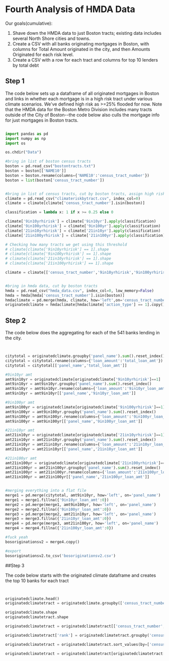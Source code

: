 # Fourth Analysis of HMDA Data

Our goals(cumulative):

1. Shave down the HMDA data to just Boston tracts; existing data includes several North Shore cities and towns.
2. Create a CSV with all banks originating mortgages in Boston, with columns for Total Amount originated in the city, and then Amounts Originated for each risk level.
3. Create a CSV with a row for each tract and columns for top 10 lenders by total debt

## Step 1

The code below sets up a dataframe of all originated mortgages in Boston and links in whether each mortgage is in a high risk tract under various climate scenarios. We've defined high risk as >=25% flooded for now. Note that the HMDA data for the Boston Metro Division includes many tracts outside of the City of Boston--the code below also culls the mortgage info for just mortgages in Boston tracts.

```python

import pandas as pd
import numpy as np
import os

os.chdir("Data")

#bring in list of boston census tracts
boston = pd.read_csv("bostontracts.txt")
boston = boston[['NAME10']]
boston = boston.rename(columns={'NAME10':'census_tract_number'})
boston = list(boston['census_tract_number'])


#bring in list of census tracts, cut by boston tracts, assign high risk status
climate = pd.read_csv("climateriskbytract.csv", index_col=0)
climate = climate[climate['census_tract_number'].isin(boston)]

classification = lambda x: 1 if x >= 0.25 else 0

climate['9in10yrhirisk'] = climate['9in10yr'].apply(classification)
climate['9in100yrhirisk'] = climate['9in100yr'].apply(classification)
climate['21in10yrhirisk'] = climate['21in10yr'].apply(classification)
climate['21in100yrhirisk'] = climate['21in100yr'].apply(classification)

# Checking how many tracts we get using this threshold
# climate[climate['9in10yrhirisk'] == 1].shape
# climate[climate['9in100yrhirisk'] == 1].shape
# climate[climate['21in10yrhirisk'] == 1].shape
# climate[climate['21in100yrhirisk'] == 1].shape

climate = climate[['census_tract_number','9in10yrhirisk','9in100yrhirisk','21in10yrhirisk','21in100yrhirisk']]


#bring in hmda data, cut by boston tracts
hmda = pd.read_csv("hmda_data.csv", index_col=0, low_memory=False)
hmda = hmda[hmda['census_tract_number'].isin(boston)]
hmdaclimate = pd.merge(hmda, climate, how='left',on='census_tract_number')
originatedclimate = hmdaclimate[hmdaclimate['action_type'] == 1].copy()

```

## Step 2

The code below does the aggregating for each of the 541 banks lending in the city.

```python


citytotal = originatedclimate.groupby('panel_name').sum().reset_index()
citytotal = citytotal.rename(columns={'loan_amount':'total_loan_amt'})
citytotal = citytotal[['panel_name','total_loan_amt']]

#9in10yr amt
amt9in10yr = originatedclimate[originatedclimate['9in10yrhirisk']==1]
amt9in10yr = amt9in10yr.groupby('panel_name').sum().reset_index()
amt9in10yr = amt9in10yr.rename(columns={'loan_amount':'9in10yr_loan_amt'})
amt9in10yr = amt9in10yr[['panel_name','9in10yr_loan_amt']]

#9in100yr amt
amt9in100yr = originatedclimate[originatedclimate['9in100yrhirisk']==1]
amt9in100yr = amt9in100yr.groupby('panel_name').sum().reset_index()
amt9in100yr = amt9in100yr.rename(columns={'loan_amount':'9in100yr_loan_amt'})
amt9in100yr = amt9in100yr[['panel_name','9in100yr_loan_amt']]

#21in10yr amt
amt21in10yr = originatedclimate[originatedclimate['21in10yrhirisk']==1]
amt21in10yr = amt21in10yr.groupby('panel_name').sum().reset_index()
amt21in10yr = amt21in10yr.rename(columns={'loan_amount':'21in10yr_loan_amt'})
amt21in10yr = amt21in10yr[['panel_name','21in10yr_loan_amt']]

#21in100yr amt
amt21in100yr = originatedclimate[originatedclimate['21in100yrhirisk']==1]
amt21in100yr = amt21in100yr.groupby('panel_name').sum().reset_index()
amt21in100yr = amt21in100yr.rename(columns={'loan_amount':'21in100yr_loan_amt'})
amt21in100yr = amt21in100yr[['panel_name','21in100yr_loan_amt']]


#merging everything into a flat file
merge1 = pd.merge(citytotal, amt9in10yr, how='left', on='panel_name')
merge1 = merge1.fillna({'9in10yr_loan_amt':0})
merge2 = pd.merge(merge1, amt9in100yr, how='left', on='panel_name')
merge2 = merge2.fillna({'9in100yr_loan_amt':0})
merge3 = pd.merge(merge2, amt21in10yr, how='left', on='panel_name')
merge3 = merge3.fillna({'21in10yr_loan_amt':0})
merge4 = pd.merge(merge3, amt21in100yr, how='left', on='panel_name')
merge4 = merge4.fillna({'21in100yr_loan_amt':0})

#fuck yeah
bosoriginationsv2 = merge4.copy()

#export
bosoriginationsv2.to_csv('bosoriginationsv2.csv')

```

##Step 3

The code below starts with the originated climate dataframe and creates the top 10 banks for each tract

```python


originatedclimate.head()
originatedclimatetract = originatedclimate.groupby(['census_tract_number','panel_name'],as_index=False).sum()

originatedclimate.shape
originatedclimatetract.shape

originatedclimatetract = originatedclimatetract[['census_tract_number','panel_name','loan_amount']]

originatedclimatetract['rank'] = originatedclimatetract.groupby('census_tract_number')['loan_amount'].rank(ascending=False)

originatedclimatetract = originatedclimatetract.sort_values(by=['census_tract_number','rank'])

originatedclimatetract = originatedclimatetract[originatedclimatetract['rank'] < 11]

```
